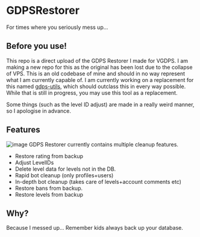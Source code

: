 # GDPSRestorer
For times where you seriously mess up...

## Before you use!
This repo is a direct upload of the GDPS Restorer I made for VGDPS. I am making a new repo for this as the original has been
lost due to the collapse of VPS. This is an old codebase of mine and should in no way represent what I am currently capable
of. I am currently working on a replacement for this named [gdps-utils](https://github.com/RealistikDash/gdps_utils), which
should outclass this in every way possible. While that is still in progress, you may use this tool as a replacement.

Some things (such as the level ID adjust) are made in a really weird manner, so I apologise in advance.

## Features
![image](https://user-images.githubusercontent.com/36131887/109429150-35683380-79f2-11eb-8f88-cabd36517710.png)
GDPS Restorer currently contains multiple cleanup features.
- Restore rating from backup
- Adjust LevelIDs
- Delete level data for levels not in the DB.
- Rapid bot cleanup (only profiles+users)
- In-depth bot cleanup (takes care of levels+account comments etc)
- Restore bans from backup.
- Restore levels from backup

## Why?
Because I messed up... Remember kids always back up your database.
